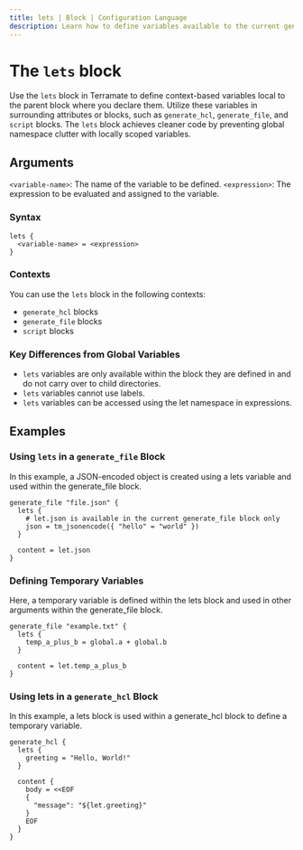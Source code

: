 ```yaml
---
title: lets | Block | Configuration Language
description: Learn how to define variables available to the current generate_hcl block only using the lets block.
---
```


# The `lets` block

Use the `lets` block in Terramate to define context-based variables local to the parent block where you declare them.
Utilize these variables in surrounding attributes or blocks, such as `generate_hcl`, `generate_file`, and `script` blocks.
The `lets` block achieves cleaner code by preventing global namespace clutter with locally scoped variables.

## Arguments

`<variable-name>`: The name of the variable to be defined.
`<expression>`: The expression to be evaluated and assigned to the variable.

### Syntax

```hcl
lets {
  <variable-name> = <expression>
}
```
### Contexts

You can use the `lets` block in the following contexts:
- `generate_hcl` blocks
- `generate_file` blocks
- `script` blocks

### Key Differences from Global Variables

- `lets` variables are only available within the block they are defined in and do not carry over to child directories.
- `lets` variables cannot use labels.
- `lets` variables can be accessed using the let namespace in expressions.

## Examples

### Using `lets` in a `generate_file` Block

In this example, a JSON-encoded object is created using a lets variable and used within the generate_file block.

```hcl
generate_file "file.json" {
  lets {
    # let.json is available in the current generate_file block only
    json = tm_jsonencode({ "hello" = "world" })
  }

  content = let.json
}
```
### Defining Temporary Variables

Here, a temporary variable is defined within the lets block and used in other arguments within the generate_file block.

```hcl
generate_file "example.txt" {
  lets {
    temp_a_plus_b = global.a + global.b
  }

  content = let.temp_a_plus_b
}
```
### Using lets in a `generate_hcl` Block

In this example, a lets block is used within a generate_hcl block to define a temporary variable.

```hcl
generate_hcl {
  lets {
    greeting = "Hello, World!"
  }

  content {
    body = <<EOF
    {
      "message": "${let.greeting}"
    }
    EOF
  }
}
```